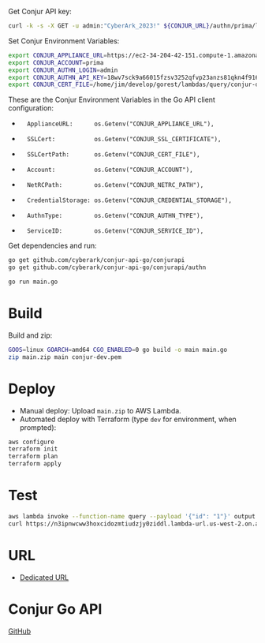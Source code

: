 
Get Conjur API key:
```bash
curl -k -s -X GET -u admin:"CyberArk_2023!" ${CONJUR_URL}/authn/prima/login
```

Set Conjur Environment Variables:
```bash
export CONJUR_APPLIANCE_URL=https://ec2-34-204-42-151.compute-1.amazonaws.com
export CONJUR_ACCOUNT=prima
export CONJUR_AUTHN_LOGIN=admin
export CONJUR_AUTHN_API_KEY=18wv7sck9a66015fzsv3252qfvp23anzs81qkn4f916fbs3t228p4nb
export CONJUR_CERT_FILE=/home/jim/develop/gorest/lambdas/query/conjur-dev.pem
```

These are the Conjur Environment Variables in the Go API client configuration:
-		ApplianceURL:      os.Getenv("CONJUR_APPLIANCE_URL"),
-		SSLCert:           os.Getenv("CONJUR_SSL_CERTIFICATE"),
-		SSLCertPath:       os.Getenv("CONJUR_CERT_FILE"),
-		Account:           os.Getenv("CONJUR_ACCOUNT"),
-		NetRCPath:         os.Getenv("CONJUR_NETRC_PATH"),
-		CredentialStorage: os.Getenv("CONJUR_CREDENTIAL_STORAGE"),
-		AuthnType:         os.Getenv("CONJUR_AUTHN_TYPE"),
-		ServiceID:         os.Getenv("CONJUR_SERVICE_ID"),


Get dependencies and run:
```bash
go get github.com/cyberark/conjur-api-go/conjurapi
go get github.com/cyberark/conjur-api-go/conjurapi/authn

go run main.go
```


# Build
Build and zip:
```bash
GOOS=linux GOARCH=amd64 CGO_ENABLED=0 go build -o main main.go
zip main.zip main conjur-dev.pem
```

# Deploy
- Manual deploy: Upload `main.zip` to AWS Lambda.
- Automated deploy with Terraform (type `dev` for environment, when prompted):
```bash
aws configure
terraform init
terraform plan
terraform apply
```

# Test
```bash
aws lambda invoke --function-name query --payload '{"id": "1"}' output.txt
curl https://n3ipnwcww3hoxcidozmtiudzjy0ziddl.lambda-url.us-west-2.on.aws/
```

# URL
- [Dedicated URL](https://n3ipnwcww3hoxcidozmtiudzjy0ziddl.lambda-url.us-west-2.on.aws/)

# Conjur Go API
[GitHub](https://github.com/cyberark/conjur-api-go)

